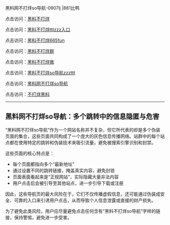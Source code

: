 黑料网不打烊so导航-0907lj |881比鸭

点击访问：<a href="https://heiliaolvzlu3.pages.dev">黑料不打烊</a>  

点击访问：<a href="https://heiliaoyvnrda.pages.dev">黑料不打烊tttzzz入口</a>  

点击访问：<a href="https://heiliaoxrq8i9.pages.dev">黑料不打烊665fun</a>  

点击访问：<a href="https://heiliaoxfe5rb.pages.dev">黑料不打烊群</a>  

点击访问：<a href="https://heiliaokof3cy.pages.dev">黑料不打烊微</a>  

点击访问：<a href="https://heiliao9wsbg3.pages.dev">黑料不打烊so导航zzzttt</a>  

点击访问：<a href="https://heiliaoryrhyu.pages.dev">黑料网不打烊so导航</a>  

点击访问：<a href="https://heiliao5s28gk.pages.dev">不打烊黑料</a>  

---

## 黑料网不打烊so导航：多个跳转中的信息隐匿与危害

“黑料网不打烊so导航”作为一个网站名称并不复杂，但它所代表的却是多个伪装页面的集合，这些页面共同构成了一个庞大的灰色信息传播网络。站群中的每个站点都在使用特定的跳转和伪装技术来吸引流量，避免被搜索引擎识别和封禁。

这些页面的核心特点是：
- 每个页面都指向多个“最新地址”  
- 通过设置不同的跳转链接，掩盖真实内容，避免封锁  
- 页面表面看起来是“正规网站”，实际隐藏大量非法内容  
- 用户点击后会被引导至其他站点，进一步引导下载或注册

因此，这些导航页的最大风险在于，它们不仅传播虚假信息，还可能通过伪装成安全、可靠的入口来引诱用户点击，从而导致个人信息泄露或直接的财产损失。

为了避免此类风险，用户应尽量避免点击任何含有“黑料不打烊so导航”字样的链接，保持警惕，避免进一步受害。

